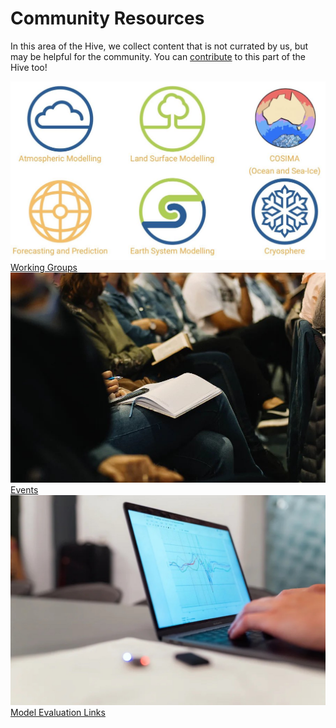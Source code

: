 # Community Resources

<!-- {% include "call_contribute.md" %} -->

In this area of the Hive, we collect content that is not currated by us, but may be helpful for the community. You can [contribute](../contribute/index.md) to this part of the Hive too!

<div class="card-container" style="flex-wrap:nowrap;">
    <a href="community_working_groups" class="vertical-card">
        <div class="vertical-card-image-container">
            <img class="img-cover" src="../assets/community_workinggroups.jpg" alt="Working Groups">
        </div>
        <div class="vertical-card-text-container  highlight-bg bold">Working Groups</div>
    </a>
    <a href="https://www.access-nri.org.au/community/news-and-events/" class="vertical-card">
        <div class="vertical-card-image-container">
            <img class="img-cover" src="../assets/events_2.jpg" alt="Events">
        </div>
        <div class="vertical-card-text-container  highlight-bg bold">Events</div>
    </a>
    <a href="community_med_index" class="vertical-card">
        <div class="vertical-card-image-container">
            <img class="img-cover" src="../assets/community_medlinks.jpg" alt="Model Evaluation Links">
        </div>
        <div class="vertical-card-text-container  highlight-bg bold">Model Evaluation Links</div>
    </a>
</div>